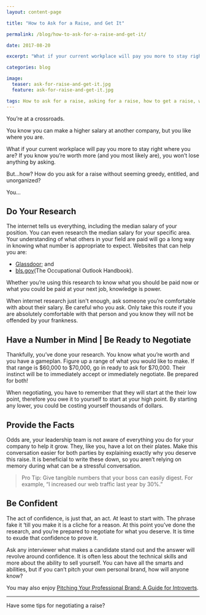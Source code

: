 ```yaml
---
layout: content-page

title: "How to Ask for a Raise, and Get It"

permalink: /blog/how-to-ask-for-a-raise-and-get-it/

date: 2017-08-20

excerpt: "What if your current workplace will pay you more to stay right where you are?"

categories: blog

image:
  teaser: ask-for-raise-and-get-it.jpg
  feature: ask-for-raise-and-get-it.jpg

tags: How to ask for a raise, asking for a raise, how to get a raise, what to say to get a raise
---
```


You’re at a crossroads. 

You know you can make a higher salary at another company, but you like where you are. 

What if your current workplace will pay you more to stay right where you are? If you know you’re worth more (and you most likely are), you won’t lose anything by asking. 

But...how? How do you ask for a raise without seeming greedy, entitled, and unorganized? 

You…

## Do Your Research

The internet tells us everything, including the median salary of your position. You can even research the median salary for your specific area. Your understanding of what others in your field are paid will go a long way in knowing what number is appropriate to expect. Websites that can help you are:

<ul>
  <li><a href="https://www.glassdoor.com/index.htm" target="_blank">Glassdoor</a>; and</li>
  <li><a href="https://www.bls.gov/ooh/" target="_blank">bls.gov</a>(The Occupational Outlook Handbook).</li>
</ul>

Whether you’re using this research to know what you should be paid now or what you could be paid at your next job, knowledge is power. 

When internet research just isn't enough, ask someone you’re comfortable with about their salary. Be careful who you ask. Only take this route if you are absolutely comfortable with that person and you know they will not be offended by your frankness. 

## Have a Number in Mind | Be Ready to Negotiate

Thankfully, you’ve done your research. You know what you’re worth and you have a gameplan. Figure up a range of what you would like to make. If that range is $60,000 to $70,000, go in ready to ask for $70,000. Their instinct will be to immediately accept or immediately negotiate. Be prepared for both! 

When negotiating, you have to remember that they will start at the their low point, therefore you owe it to yourself to start at your high point. By starting any lower, you could be costing yourself thousands of dollars. 

## Provide the Facts

Odds are, your leadership team is not aware of everything you do for your company to help it grow. They, like you, have a lot on their plates. Make this conversation easier for both parties by explaining exactly why you deserve this raise. It is beneficial to write these down, so you aren’t relying on memory during what can be a stressful conversation. 

<blockquote><span class="boldText">Pro Tip</span>: Give tangible numbers that your boss can easily digest. For example, “I increased our web traffic last year by 30%.”</blockquote>

## Be Confident

The act of confidence, is just that, an act. At least to start with. The phrase fake it ‘till you make it is a cliche for a reason. At this point you’ve done the research, and you’re prepared to negotiate for what you deserve. It is time to exude that confidence to prove it. 

Ask any interviewer what makes a candidate stand out and the answer will revolve around confidence. It is often less about the technical skills and more about the ability to sell yourself. You can have all the smarts and abilities, but if you can’t pitch your own personal brand, how will anyone know?

You may also enjoy <a href="/blog/pitching-your-professional-brand-a-guide-for-introverts/">Pitching Your Professional Brand: A Guide for Introverts</a>.

<hr class="secondary">

Have some tips for negotiating a raise?

